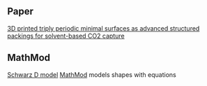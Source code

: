 ## Paper

[3D printed triply periodic minimal surfaces as advanced structured packings for solvent-based CO2 capture](./TPMS.pdf)

## MathMod

[Schwarz D model](./schwarz-d.js)
[MathMod](https://sourceforge.net/projects/mathmod/) models shapes with equations
